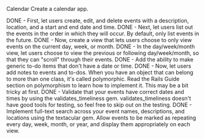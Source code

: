 Calendar
Create a calendar app.

DONE - First, let users create, edit, and delete events with a description, location, and a start and end date and time.
DONE - Next, let users list out the events in the order in which they will occur. By default, only list events in the future.
DONE - Now, create a view that lets users choose to only view events on the current day, week, or month.
DONE - In the day/week/month view, let users choose to view the previous or following day/week/month, so that they can "scroll" through their events.
DONE - Add the ability to make generic to-do items that don't have a date or time.
DONE - Now, let users add notes to events and to-dos. When you have an object that can belong to more than one class, it's called polymorphic. Read the Rails Guide section on polymorphism to learn how to implement it. This may be a bit tricky at first.
DONE - Validate that your events have correct dates and times by using the validates_timeliness gem. validates_timeliness doesn't have good tools for testing, so feel free to skip out on the testing.
DONE - Implement full-text search across your event names, descriptions, and locations using the textacular gem.
Allow events to be marked as repeating every day, week, month, or year, and display them appropriately on each view.
